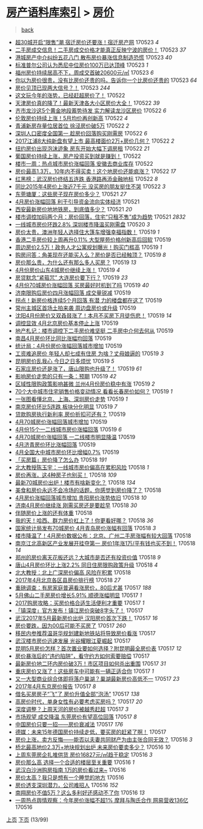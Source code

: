 [房产语料库索引](../../README.md)  > [房价](房价.md)
====
> [back](../README.md)

- [超30城开启“限售”潮 宿迁房价还要涨！宿迁房产网](http://jkwz.applinzi.com/ittc/6970863115171267588.html#%E8%B6%8530%E5%9F%8E%E5%BC%80%E5%90%AF%E2%80%9C%E9%99%90%E5%94%AE%E2%80%9D%E6%BD%AE+%E5%AE%BF%E8%BF%81%E6%88%BF%E4%BB%B7%E8%BF%98%E8%A6%81%E6%B6%A8%EF%BC%81%E5%AE%BF%E8%BF%81%E6%88%BF%E4%BA%A7%E7%BD%91) 170523 *4* 
- [二手房成交信息！二手房成交价格才能真正反映宁波的房价！](http://jkwz.applinzi.com/ittc/6970857051486946309.html#%E4%BA%8C%E6%89%8B%E6%88%BF%E6%88%90%E4%BA%A4%E4%BF%A1%E6%81%AF%EF%BC%81%E4%BA%8C%E6%89%8B%E6%88%BF%E6%88%90%E4%BA%A4%E4%BB%B7%E6%A0%BC%E6%89%8D%E8%83%BD%E7%9C%9F%E6%AD%A3%E5%8F%8D%E6%98%A0%E5%AE%81%E6%B3%A2%E7%9A%84%E6%88%BF%E4%BB%B7%EF%BC%81) 170523 *37* 
- [港城房产中介纠纷五花八门 散布房价暴涨信息制造恐慌](http://jkwz.applinzi.com/ittc/6970832112608347141.html#%E6%B8%AF%E5%9F%8E%E6%88%BF%E4%BA%A7%E4%B8%AD%E4%BB%8B%E7%BA%A0%E7%BA%B7%E4%BA%94%E8%8A%B1%E5%85%AB%E9%97%A8+%E6%95%A3%E5%B8%83%E6%88%BF%E4%BB%B7%E6%9A%B4%E6%B6%A8%E4%BF%A1%E6%81%AF%E5%88%B6%E9%80%A0%E6%81%90%E6%85%8C) 170523 *40* 
- [标准普尔公司认为悉尼中位房价100万已达顶峰](http://jkwz.applinzi.com/ittc/6970808476115665924.html#%E6%A0%87%E5%87%86%E6%99%AE%E5%B0%94%E5%85%AC%E5%8F%B8%E8%AE%A4%E4%B8%BA%E6%82%89%E5%B0%BC%E4%B8%AD%E4%BD%8D%E6%88%BF%E4%BB%B7100%E4%B8%87%E5%B7%B2%E8%BE%BE%E9%A1%B6%E5%B3%B0) 170523 *1* 
- [福州房价持续居高不下，周成交首破20600元/㎡](http://jkwz.applinzi.com/ittc/6970796965343265796.html#%E7%A6%8F%E5%B7%9E%E6%88%BF%E4%BB%B7%E6%8C%81%E7%BB%AD%E5%B1%85%E9%AB%98%E4%B8%8D%E4%B8%8B%EF%BC%8C%E5%91%A8%E6%88%90%E4%BA%A4%E9%A6%96%E7%A0%B420600%E5%85%83%2F%E3%8E%A1) 170523 *6* 
- [你以为房价很贵，没有比房价还贵的吗，告诉你一个比房价还贵的](http://jkwz.applinzi.com/ittc/6970783388595127300.html#%E4%BD%A0%E4%BB%A5%E4%B8%BA%E6%88%BF%E4%BB%B7%E5%BE%88%E8%B4%B5%EF%BC%8C%E6%B2%A1%E6%9C%89%E6%AF%94%E6%88%BF%E4%BB%B7%E8%BF%98%E8%B4%B5%E7%9A%84%E5%90%97%EF%BC%8C%E5%91%8A%E8%AF%89%E4%BD%A0%E4%B8%80%E4%B8%AA%E6%AF%94%E6%88%BF%E4%BB%B7%E8%BF%98%E8%B4%B5%E7%9A%84) 170523 *64* 
- [房价见顶已现两大信号？！](http://jkwz.applinzi.com/ittc/6970747231484249092.html#%E6%88%BF%E4%BB%B7%E8%A7%81%E9%A1%B6%E5%B7%B2%E7%8E%B0%E4%B8%A4%E5%A4%A7%E4%BF%A1%E5%8F%B7%EF%BC%9F%EF%BC%81) 170523 *244* 
- [这文玩今年的涨势，已经赶超房价了！](http://jkwz.applinzi.com/ittc/6970624977219879940.html#%E8%BF%99%E6%96%87%E7%8E%A9%E4%BB%8A%E5%B9%B4%E7%9A%84%E6%B6%A8%E5%8A%BF%EF%BC%8C%E5%B7%B2%E7%BB%8F%E8%B5%B6%E8%B6%85%E6%88%BF%E4%BB%B7%E4%BA%86%EF%BC%81) 170522  
- [天津房价真的降了！最新天津各大小区房价大全！](http://jkwz.applinzi.com/ittc/6970585462212133893.html#%E5%A4%A9%E6%B4%A5%E6%88%BF%E4%BB%B7%E7%9C%9F%E7%9A%84%E9%99%8D%E4%BA%86%EF%BC%81%E6%9C%80%E6%96%B0%E5%A4%A9%E6%B4%A5%E5%90%84%E5%A4%A7%E5%B0%8F%E5%8C%BA%E6%88%BF%E4%BB%B7%E5%A4%A7%E5%85%A8%EF%BC%81) 170522 *39* 
- [齐市龙沙这5个黄金地段蓄势待发 实力解读龙沙区房价](http://jkwz.applinzi.com/ittc/6970580623340078085.html#%E9%BD%90%E5%B8%82%E9%BE%99%E6%B2%99%E8%BF%995%E4%B8%AA%E9%BB%84%E9%87%91%E5%9C%B0%E6%AE%B5%E8%93%84%E5%8A%BF%E5%BE%85%E5%8F%91+%E5%AE%9E%E5%8A%9B%E8%A7%A3%E8%AF%BB%E9%BE%99%E6%B2%99%E5%8C%BA%E6%88%BF%E4%BB%B7) 170522 *6* 
- [伦敦房价持续上涨！5月均价再创新高](http://jkwz.applinzi.com/ittc/6970577988801266692.html#%E4%BC%A6%E6%95%A6%E6%88%BF%E4%BB%B7%E6%8C%81%E7%BB%AD%E4%B8%8A%E6%B6%A8%EF%BC%815%E6%9C%88%E5%9D%87%E4%BB%B7%E5%86%8D%E5%88%9B%E6%96%B0%E9%AB%98) 170522 *4* 
- [青浦新房存量位居首位 徐泾房价破5万](http://jkwz.applinzi.com/ittc/6970551999228544005.html#%E9%9D%92%E6%B5%A6%E6%96%B0%E6%88%BF%E5%AD%98%E9%87%8F%E4%BD%8D%E5%B1%85%E9%A6%96%E4%BD%8D+%E5%BE%90%E6%B3%BE%E6%88%BF%E4%BB%B7%E7%A0%B45%E4%B8%87) 170522 *2* 
- [深圳人口密度全国第一 趁房价回落购买刚需房](http://jkwz.applinzi.com/ittc/6970545368654676996.html#%E6%B7%B1%E5%9C%B3%E4%BA%BA%E5%8F%A3%E5%AF%86%E5%BA%A6%E5%85%A8%E5%9B%BD%E7%AC%AC%E4%B8%80+%E8%B6%81%E6%88%BF%E4%BB%B7%E5%9B%9E%E8%90%BD%E8%B4%AD%E4%B9%B0%E5%88%9A%E9%9C%80%E6%88%BF) 170522 *6* 
- [2017江浦8大纯新盘有望上市 最高楼面价2万+房价几何？](http://jkwz.applinzi.com/ittc/6970457924840195076.html#2017%E6%B1%9F%E6%B5%A68%E5%A4%A7%E7%BA%AF%E6%96%B0%E7%9B%98%E6%9C%89%E6%9C%9B%E4%B8%8A%E5%B8%82+%E6%9C%80%E9%AB%98%E6%A5%BC%E9%9D%A2%E4%BB%B72%E4%B8%87%2B%E6%88%BF%E4%BB%B7%E5%87%A0%E4%BD%95%EF%BC%9F) 170522 *2* 
- [纽约房价出现泡沫迹象 房东开始大幅下调房租](http://jkwz.applinzi.com/ittc/6970441261243696132.html#%E7%BA%BD%E7%BA%A6%E6%88%BF%E4%BB%B7%E5%87%BA%E7%8E%B0%E6%B3%A1%E6%B2%AB%E8%BF%B9%E8%B1%A1+%E6%88%BF%E4%B8%9C%E5%BC%80%E5%A7%8B%E5%A4%A7%E5%B9%85%E4%B8%8B%E8%B0%83%E6%88%BF%E7%A7%9F) 170522 *21* 
- [葡国房价持续上涨，房产投资买到就是赚到！](http://jkwz.applinzi.com/ittc/6970430190806107140.html#%E8%91%A1%E5%9B%BD%E6%88%BF%E4%BB%B7%E6%8C%81%E7%BB%AD%E4%B8%8A%E6%B6%A8%EF%BC%8C%E6%88%BF%E4%BA%A7%E6%8A%95%E8%B5%84%E4%B9%B0%E5%88%B0%E5%B0%B1%E6%98%AF%E8%B5%9A%E5%88%B0%EF%BC%81) 170522  
- [楼市一周：热点城市房价涨幅回落 安徽去商业库存](http://jkwz.applinzi.com/ittc/6970423883113956357.html#%E6%A5%BC%E5%B8%82%E4%B8%80%E5%91%A8%EF%BC%9A%E7%83%AD%E7%82%B9%E5%9F%8E%E5%B8%82%E6%88%BF%E4%BB%B7%E6%B6%A8%E5%B9%85%E5%9B%9E%E8%90%BD+%E5%AE%89%E5%BE%BD%E5%8E%BB%E5%95%86%E4%B8%9A%E5%BA%93%E5%AD%98) 170522  
- [房价最高1.3万，10年内不得买卖！这个地房价还能疯涨？](http://jkwz.applinzi.com/ittc/6970407168418251780.html#%E6%88%BF%E4%BB%B7%E6%9C%80%E9%AB%981.3%E4%B8%87%EF%BC%8C10%E5%B9%B4%E5%86%85%E4%B8%8D%E5%BE%97%E4%B9%B0%E5%8D%96%EF%BC%81%E8%BF%99%E4%B8%AA%E5%9C%B0%E6%88%BF%E4%BB%B7%E8%BF%98%E8%83%BD%E7%96%AF%E6%B6%A8%EF%BC%9F) 170522 *17* 
- [红黑榜：武汉房价终结五连跌 香港路再添金融地标](http://jkwz.applinzi.com/ittc/6970346868373455877.html#%E7%BA%A2%E9%BB%91%E6%A6%9C%EF%BC%9A%E6%AD%A6%E6%B1%89%E6%88%BF%E4%BB%B7%E7%BB%88%E7%BB%93%E4%BA%94%E8%BF%9E%E8%B7%8C+%E9%A6%99%E6%B8%AF%E8%B7%AF%E5%86%8D%E6%B7%BB%E9%87%91%E8%9E%8D%E5%9C%B0%E6%A0%87) 170522 *8* 
- [同比2015年4房价上涨近7千元 没买房的朋友挺住不哭](http://jkwz.applinzi.com/ittc/6970270948014949380.html#%E5%90%8C%E6%AF%942015%E5%B9%B44%E6%88%BF%E4%BB%B7%E4%B8%8A%E6%B6%A8%E8%BF%917%E5%8D%83%E5%85%83+%E6%B2%A1%E4%B9%B0%E6%88%BF%E7%9A%84%E6%9C%8B%E5%8F%8B%E6%8C%BA%E4%BD%8F%E4%B8%8D%E5%93%AD) 170522 *3* 
- [东莞塘厦：这些房子现在房价多少？](http://jkwz.applinzi.com/ittc/6970159061516420100.html#%E4%B8%9C%E8%8E%9E%E5%A1%98%E5%8E%A6%EF%BC%9A%E8%BF%99%E4%BA%9B%E6%88%BF%E5%AD%90%E7%8E%B0%E5%9C%A8%E6%88%BF%E4%BB%B7%E5%A4%9A%E5%B0%91%EF%BC%9F) 170521 *27* 
- [4月房价涨幅回落 利于引导资金流向实体经济](http://jkwz.applinzi.com/ittc/6970068064589579268.html#4%E6%9C%88%E6%88%BF%E4%BB%B7%E6%B6%A8%E5%B9%85%E5%9B%9E%E8%90%BD+%E5%88%A9%E4%BA%8E%E5%BC%95%E5%AF%BC%E8%B5%84%E9%87%91%E6%B5%81%E5%90%91%E5%AE%9E%E4%BD%93%E7%BB%8F%E6%B5%8E) 170521  
- [西安最新房价地地铁房，到底值多少？](http://jkwz.applinzi.com/ittc/6970025695785780229.html#%E8%A5%BF%E5%AE%89%E6%9C%80%E6%96%B0%E6%88%BF%E4%BB%B7%E5%9C%B0%E5%9C%B0%E9%93%81%E6%88%BF%EF%BC%8C%E5%88%B0%E5%BA%95%E5%80%BC%E5%A4%9A%E5%B0%91%EF%BC%9F) 170521 *20* 
- [楼市调控加码两个月：房价回落，住宅“只租不售”成为趋势](http://jkwz.applinzi.com/ittc/6970012828206367748.html#%E6%A5%BC%E5%B8%82%E8%B0%83%E6%8E%A7%E5%8A%A0%E7%A0%81%E4%B8%A4%E4%B8%AA%E6%9C%88%EF%BC%9A%E6%88%BF%E4%BB%B7%E5%9B%9E%E8%90%BD%EF%BC%8C%E4%BD%8F%E5%AE%85%E2%80%9C%E5%8F%AA%E7%A7%9F%E4%B8%8D%E5%94%AE%E2%80%9D%E6%88%90%E4%B8%BA%E8%B6%8B%E5%8A%BF) 170521 *2832* 
- [一线城市房价环跌2.8% 深圳楼市降温买刚需盘](http://jkwz.applinzi.com/ittc/6969832641061716996.html#%E4%B8%80%E7%BA%BF%E5%9F%8E%E5%B8%82%E6%88%BF%E4%BB%B7%E7%8E%AF%E8%B7%8C2.8%25+%E6%B7%B1%E5%9C%B3%E6%A5%BC%E5%B8%82%E9%99%8D%E6%B8%A9%E4%B9%B0%E5%88%9A%E9%9C%80%E7%9B%98) 170520 *3* 
- [房价太贵，澳洲年轻人选择住大篷车增强幸福指数！](http://jkwz.applinzi.com/ittc/6969502277160141828.html#%E6%88%BF%E4%BB%B7%E5%A4%AA%E8%B4%B5%EF%BC%8C%E6%BE%B3%E6%B4%B2%E5%B9%B4%E8%BD%BB%E4%BA%BA%E9%80%89%E6%8B%A9%E4%BD%8F%E5%A4%A7%E7%AF%B7%E8%BD%A6%E5%A2%9E%E5%BC%BA%E5%B9%B8%E7%A6%8F%E6%8C%87%E6%95%B0%EF%BC%81) 170519 *1* 
- [香港二手房价较上周再升0.11% 大型屋苑价格创新高后回软](http://jkwz.applinzi.com/ittc/6969450569197421573.html#%E9%A6%99%E6%B8%AF%E4%BA%8C%E6%89%8B%E6%88%BF%E4%BB%B7%E8%BE%83%E4%B8%8A%E5%91%A8%E5%86%8D%E5%8D%870.11%25+%E5%A4%A7%E5%9E%8B%E5%B1%8B%E8%8B%91%E4%BB%B7%E6%A0%BC%E5%88%9B%E6%96%B0%E9%AB%98%E5%90%8E%E5%9B%9E%E8%BD%AF) 170519  
- [周边房价2.5万！政务人才公寓规划曝光！购买门槛高](http://jkwz.applinzi.com/ittc/6969444984129324036.html#%E5%91%A8%E8%BE%B9%E6%88%BF%E4%BB%B72.5%E4%B8%87%EF%BC%81%E6%94%BF%E5%8A%A1%E4%BA%BA%E6%89%8D%E5%85%AC%E5%AF%93%E8%A7%84%E5%88%92%E6%9B%9D%E5%85%89%EF%BC%81%E8%B4%AD%E4%B9%B0%E9%97%A8%E6%A7%9B%E9%AB%98) 170519 *1* 
- [购房问答：角美现在还能买入么？房价是否已经触顶？](http://jkwz.applinzi.com/ittc/6969443837775709189.html#%E8%B4%AD%E6%88%BF%E9%97%AE%E7%AD%94%EF%BC%9A%E8%A7%92%E7%BE%8E%E7%8E%B0%E5%9C%A8%E8%BF%98%E8%83%BD%E4%B9%B0%E5%85%A5%E4%B9%88%EF%BC%9F%E6%88%BF%E4%BB%B7%E6%98%AF%E5%90%A6%E5%B7%B2%E7%BB%8F%E8%A7%A6%E9%A1%B6%EF%BC%9F) 170519 *8* 
- [房价那么贵，为什么还有那么多人买房？](http://jkwz.applinzi.com/ittc/6969419570484872197.html#%E6%88%BF%E4%BB%B7%E9%82%A3%E4%B9%88%E8%B4%B5%EF%BC%8C%E4%B8%BA%E4%BB%80%E4%B9%88%E8%BF%98%E6%9C%89%E9%82%A3%E4%B9%88%E5%A4%9A%E4%BA%BA%E4%B9%B0%E6%88%BF%EF%BC%9F) 170519 *13* 
- [4月份房价山东4城房价继续上涨！](http://jkwz.applinzi.com/ittc/6969420951564321796.html#4%E6%9C%88%E4%BB%BD%E6%88%BF%E4%BB%B7%E5%B1%B1%E4%B8%9C4%E5%9F%8E%E6%88%BF%E4%BB%B7%E7%BB%A7%E7%BB%AD%E4%B8%8A%E6%B6%A8%EF%BC%81) 170519 *4* 
- [房贷默念“紧箍咒” 大连房价要下行？](http://jkwz.applinzi.com/ittc/6969414244675093508.html#%E6%88%BF%E8%B4%B7%E9%BB%98%E5%BF%B5%E2%80%9C%E7%B4%A7%E7%AE%8D%E5%92%92%E2%80%9D+%E5%A4%A7%E8%BF%9E%E6%88%BF%E4%BB%B7%E8%A6%81%E4%B8%8B%E8%A1%8C%EF%BC%9F) 170519 *23* 
- [4月份70城房价涨幅回落 买房最好时机到了吗](http://jkwz.applinzi.com/ittc/6969319931500823557.html#4%E6%9C%88%E4%BB%BD70%E5%9F%8E%E6%88%BF%E4%BB%B7%E6%B6%A8%E5%B9%85%E5%9B%9E%E8%90%BD+%E4%B9%B0%E6%88%BF%E6%9C%80%E5%A5%BD%E6%97%B6%E6%9C%BA%E5%88%B0%E4%BA%86%E5%90%97) 170519 *40* 
- [济南限购后房价四月涨幅回落 成交量锐减](http://jkwz.applinzi.com/ittc/6969399737722602500.html#%E6%B5%8E%E5%8D%97%E9%99%90%E8%B4%AD%E5%90%8E%E6%88%BF%E4%BB%B7%E5%9B%9B%E6%9C%88%E6%B6%A8%E5%B9%85%E5%9B%9E%E8%90%BD+%E6%88%90%E4%BA%A4%E9%87%8F%E9%94%90%E5%87%8F) 170519  
- [拐点！新房价格连续5个月回落 有潜 力的楼盘都在这了](http://jkwz.applinzi.com/ittc/6969383232872121348.html#%E6%8B%90%E7%82%B9%EF%BC%81%E6%96%B0%E6%88%BF%E4%BB%B7%E6%A0%BC%E8%BF%9E%E7%BB%AD5%E4%B8%AA%E6%9C%88%E5%9B%9E%E8%90%BD+%E6%9C%89%E6%BD%9C+%E5%8A%9B%E7%9A%84%E6%A5%BC%E7%9B%98%E9%83%BD%E5%9C%A8%E8%BF%99%E4%BA%86) 170519  
- [常州主城区首场土拍来袭 周边盘房价或升级](http://jkwz.applinzi.com/ittc/6969378569376498693.html#%E5%B8%B8%E5%B7%9E%E4%B8%BB%E5%9F%8E%E5%8C%BA%E9%A6%96%E5%9C%BA%E5%9C%9F%E6%8B%8D%E6%9D%A5%E8%A2%AD+%E5%91%A8%E8%BE%B9%E7%9B%98%E6%88%BF%E4%BB%B7%E6%88%96%E5%8D%87%E7%BA%A7) 170519  
- [沈阳4月份房价又双叒叕涨了！本月不买房下月徒伤悲！](http://jkwz.applinzi.com/ittc/6969376184725931012.html#%E6%B2%88%E9%98%B34%E6%9C%88%E4%BB%BD%E6%88%BF%E4%BB%B7%E5%8F%88%E5%8F%8C%E5%8F%92%E5%8F%95%E6%B6%A8%E4%BA%86%EF%BC%81%E6%9C%AC%E6%9C%88%E4%B8%8D%E4%B9%B0%E6%88%BF%E4%B8%8B%E6%9C%88%E5%BE%92%E4%BC%A4%E6%82%B2%EF%BC%81) 170519 *14* 
- [调控显效 4月北京房价基本停止上涨](http://jkwz.applinzi.com/ittc/6969350520119493637.html#%E8%B0%83%E6%8E%A7%E6%98%BE%E6%95%88+4%E6%9C%88%E5%8C%97%E4%BA%AC%E6%88%BF%E4%BB%B7%E5%9F%BA%E6%9C%AC%E5%81%9C%E6%AD%A2%E4%B8%8A%E6%B6%A8) 170519  
- [地产札记：楼市调控下二手房价难坚挺 二手房中介何去何从](http://jkwz.applinzi.com/ittc/6969338689929872388.html#%E5%9C%B0%E4%BA%A7%E6%9C%AD%E8%AE%B0%EF%BC%9A%E6%A5%BC%E5%B8%82%E8%B0%83%E6%8E%A7%E4%B8%8B%E4%BA%8C%E6%89%8B%E6%88%BF%E4%BB%B7%E9%9A%BE%E5%9D%9A%E6%8C%BA+%E4%BA%8C%E6%89%8B%E6%88%BF%E4%B8%AD%E4%BB%8B%E4%BD%95%E5%8E%BB%E4%BD%95%E4%BB%8E) 170519  
- [南昌4月房价环比同比涨幅均回落](http://jkwz.applinzi.com/ittc/6969335710103372805.html#%E5%8D%97%E6%98%8C4%E6%9C%88%E6%88%BF%E4%BB%B7%E7%8E%AF%E6%AF%94%E5%90%8C%E6%AF%94%E6%B6%A8%E5%B9%85%E5%9D%87%E5%9B%9E%E8%90%BD) 170519  
- [统计局：4月份房价涨幅回落城市增加](http://jkwz.applinzi.com/ittc/6969332734890607621.html#%E7%BB%9F%E8%AE%A1%E5%B1%80%EF%BC%9A4%E6%9C%88%E4%BB%BD%E6%88%BF%E4%BB%B7%E6%B6%A8%E5%B9%85%E5%9B%9E%E8%90%BD%E5%9F%8E%E5%B8%82%E5%A2%9E%E5%8A%A0) 170519  
- [工资难追房价 年轻人却七成有住房 为啥？丈母娘逼的](http://jkwz.applinzi.com/ittc/6969325223336739845.html#%E5%B7%A5%E8%B5%84%E9%9A%BE%E8%BF%BD%E6%88%BF%E4%BB%B7+%E5%B9%B4%E8%BD%BB%E4%BA%BA%E5%8D%B4%E4%B8%83%E6%88%90%E6%9C%89%E4%BD%8F%E6%88%BF+%E4%B8%BA%E5%95%A5%EF%BC%9F%E4%B8%88%E6%AF%8D%E5%A8%98%E9%80%BC%E7%9A%84) 170519 *3* 
- [昆明房价乱我心 今日之日多烦忧](http://jkwz.applinzi.com/ittc/6969324592895099909.html#%E6%98%86%E6%98%8E%E6%88%BF%E4%BB%B7%E4%B9%B1%E6%88%91%E5%BF%83+%E4%BB%8A%E6%97%A5%E4%B9%8B%E6%97%A5%E5%A4%9A%E7%83%A6%E5%BF%A7) 170519 *5* 
- [石家庄房价还是涨了，唐山限购也升级了！](http://jkwz.applinzi.com/ittc/6969321357249610757.html#%E7%9F%B3%E5%AE%B6%E5%BA%84%E6%88%BF%E4%BB%B7%E8%BF%98%E6%98%AF%E6%B6%A8%E4%BA%86%EF%BC%8C%E5%94%90%E5%B1%B1%E9%99%90%E8%B4%AD%E4%B9%9F%E5%8D%87%E7%BA%A7%E4%BA%86%EF%BC%81) 170519 *61* 
- [影响房价走势的只有一条：预期](http://jkwz.applinzi.com/ittc/6969319626910467077.html#%E5%BD%B1%E5%93%8D%E6%88%BF%E4%BB%B7%E8%B5%B0%E5%8A%BF%E7%9A%84%E5%8F%AA%E6%9C%89%E4%B8%80%E6%9D%A1%EF%BC%9A%E9%A2%84%E6%9C%9F) 170519 *42* 
- [区域性限购政策影响甚微 兰州4月份房价稳中有涨](http://jkwz.applinzi.com/ittc/6969312132037346308.html#%E5%8C%BA%E5%9F%9F%E6%80%A7%E9%99%90%E8%B4%AD%E6%94%BF%E7%AD%96%E5%BD%B1%E5%93%8D%E7%94%9A%E5%BE%AE+%E5%85%B0%E5%B7%9E4%E6%9C%88%E4%BB%BD%E6%88%BF%E4%BB%B7%E7%A8%B3%E4%B8%AD%E6%9C%89%E6%B6%A8) 170519 *2* 
- [70个大中城市住宅销售价格变动情况 看看长春房价如何？](http://jkwz.applinzi.com/ittc/6969311189099086852.html#70%E4%B8%AA%E5%A4%A7%E4%B8%AD%E5%9F%8E%E5%B8%82%E4%BD%8F%E5%AE%85%E9%94%80%E5%94%AE%E4%BB%B7%E6%A0%BC%E5%8F%98%E5%8A%A8%E6%83%85%E5%86%B5+%E7%9C%8B%E7%9C%8B%E9%95%BF%E6%98%A5%E6%88%BF%E4%BB%B7%E5%A6%82%E4%BD%95%EF%BC%9F) 170519 *1* 
- [一张图看懂北京、上海、深圳房价走势](http://jkwz.applinzi.com/ittc/6969301261147964420.html#%E4%B8%80%E5%BC%A0%E5%9B%BE%E7%9C%8B%E6%87%82%E5%8C%97%E4%BA%AC%E3%80%81%E4%B8%8A%E6%B5%B7%E3%80%81%E6%B7%B1%E5%9C%B3%E6%88%BF%E4%BB%B7%E8%B5%B0%E5%8A%BF) 170519 *1* 
- [南京房价环比5连跌 板块分化明显](http://jkwz.applinzi.com/ittc/6969286330201670661.html#%E5%8D%97%E4%BA%AC%E6%88%BF%E4%BB%B7%E7%8E%AF%E6%AF%945%E8%BF%9E%E8%B7%8C+%E6%9D%BF%E5%9D%97%E5%88%86%E5%8C%96%E6%98%8E%E6%98%BE) 170519 *7* 
- [贷款购房执行新利率 房价折扣可还有？](http://jkwz.applinzi.com/ittc/6969265906122228741.html#%E8%B4%B7%E6%AC%BE%E8%B4%AD%E6%88%BF%E6%89%A7%E8%A1%8C%E6%96%B0%E5%88%A9%E7%8E%87+%E6%88%BF%E4%BB%B7%E6%8A%98%E6%89%A3%E5%8F%AF%E8%BF%98%E6%9C%89%EF%BC%9F) 170519  
- [4月70城房价涨幅回落城市增加](http://jkwz.applinzi.com/ittc/6969264972050727941.html#4%E6%9C%8870%E5%9F%8E%E6%88%BF%E4%BB%B7%E6%B6%A8%E5%B9%85%E5%9B%9E%E8%90%BD%E5%9F%8E%E5%B8%82%E5%A2%9E%E5%8A%A0) 170519  
- [4月份15个一二线城市房价涨幅回落](http://jkwz.applinzi.com/ittc/6969256665755943940.html#4%E6%9C%88%E4%BB%BD15%E4%B8%AA%E4%B8%80%E4%BA%8C%E7%BA%BF%E5%9F%8E%E5%B8%82%E6%88%BF%E4%BB%B7%E6%B6%A8%E5%B9%85%E5%9B%9E%E8%90%BD) 170519 *6* 
- [4月70城房价涨幅回落 一二线楼市明显降温](http://jkwz.applinzi.com/ittc/6969225674815439876.html#4%E6%9C%8870%E5%9F%8E%E6%88%BF%E4%BB%B7%E6%B6%A8%E5%B9%85%E5%9B%9E%E8%90%BD+%E4%B8%80%E4%BA%8C%E7%BA%BF%E6%A5%BC%E5%B8%82%E6%98%8E%E6%98%BE%E9%99%8D%E6%B8%A9) 170519  
- [4月济青房价环比涨幅回落](http://jkwz.applinzi.com/ittc/6969169601408533509.html#4%E6%9C%88%E6%B5%8E%E9%9D%92%E6%88%BF%E4%BB%B7%E7%8E%AF%E6%AF%94%E6%B6%A8%E5%B9%85%E5%9B%9E%E8%90%BD) 170519  
- [4月全国大中城市房价环比增幅0.7%](http://jkwz.applinzi.com/ittc/6969168327531299844.html#4%E6%9C%88%E5%85%A8%E5%9B%BD%E5%A4%A7%E4%B8%AD%E5%9F%8E%E5%B8%82%E6%88%BF%E4%BB%B7%E7%8E%AF%E6%AF%94%E5%A2%9E%E5%B9%850.7%25) 170519  
- [「买房篇」房价降了怎么办](http://jkwz.applinzi.com/ittc/6969107172968367109.html#%E3%80%8C%E4%B9%B0%E6%88%BF%E7%AF%87%E3%80%8D%E6%88%BF%E4%BB%B7%E9%99%8D%E4%BA%86%E6%80%8E%E4%B9%88%E5%8A%9E) 170518 *191* 
- [北大教授陈玉宇：一线城市房价偏高在累积风险](http://jkwz.applinzi.com/ittc/6969042281905521669.html#%E5%8C%97%E5%A4%A7%E6%95%99%E6%8E%88%E9%99%88%E7%8E%89%E5%AE%87%EF%BC%9A%E4%B8%80%E7%BA%BF%E5%9F%8E%E5%B8%82%E6%88%BF%E4%BB%B7%E5%81%8F%E9%AB%98%E5%9C%A8%E7%B4%AF%E7%A7%AF%E9%A3%8E%E9%99%A9) 170518 *1* 
- [房价再涨，这4种房子也别买！](http://jkwz.applinzi.com/ittc/6969052699789100037.html#%E6%88%BF%E4%BB%B7%E5%86%8D%E6%B6%A8%EF%BC%8C%E8%BF%994%E7%A7%8D%E6%88%BF%E5%AD%90%E4%B9%9F%E5%88%AB%E4%B9%B0%EF%BC%81) 170518 *109* 
- [最新70城房价出炉！楼市有啥新变化？](http://jkwz.applinzi.com/ittc/6969052198569772037.html#%E6%9C%80%E6%96%B070%E5%9F%8E%E6%88%BF%E4%BB%B7%E5%87%BA%E7%82%89%EF%BC%81%E6%A5%BC%E5%B8%82%E6%9C%89%E5%95%A5%E6%96%B0%E5%8F%98%E5%8C%96%EF%BC%9F) 170518 *134* 
- [美食和房价永远不会冷场的话题，你感觉到房价降了？](http://jkwz.applinzi.com/ittc/6969049709049021444.html#%E7%BE%8E%E9%A3%9F%E5%92%8C%E6%88%BF%E4%BB%B7%E6%B0%B8%E8%BF%9C%E4%B8%8D%E4%BC%9A%E5%86%B7%E5%9C%BA%E7%9A%84%E8%AF%9D%E9%A2%98%EF%BC%8C%E4%BD%A0%E6%84%9F%E8%A7%89%E5%88%B0%E6%88%BF%E4%BB%B7%E9%99%8D%E4%BA%86%EF%BC%9F) 170518  
- [4月房价涨幅回落城市增加 贵阳房价涨势依旧](http://jkwz.applinzi.com/ittc/6969034381501924356.html#4%E6%9C%88%E6%88%BF%E4%BB%B7%E6%B6%A8%E5%B9%85%E5%9B%9E%E8%90%BD%E5%9F%8E%E5%B8%82%E5%A2%9E%E5%8A%A0+%E8%B4%B5%E9%98%B3%E6%88%BF%E4%BB%B7%E6%B6%A8%E5%8A%BF%E4%BE%9D%E6%97%A7) 170518 *10* 
- [济南4月房价继续涨 刚需买房还是要趁早](http://jkwz.applinzi.com/ittc/6969027784209859588.html#%E6%B5%8E%E5%8D%974%E6%9C%88%E6%88%BF%E4%BB%B7%E7%BB%A7%E7%BB%AD%E6%B6%A8+%E5%88%9A%E9%9C%80%E4%B9%B0%E6%88%BF%E8%BF%98%E6%98%AF%E8%A6%81%E8%B6%81%E6%97%A9) 170518 *30* 
- [伴随房价上涨的还有体重](http://jkwz.applinzi.com/ittc/6969013266146657285.html#%E4%BC%B4%E9%9A%8F%E6%88%BF%E4%BB%B7%E4%B8%8A%E6%B6%A8%E7%9A%84%E8%BF%98%E6%9C%89%E4%BD%93%E9%87%8D) 170518  
- [我的天！哈西、群力房价杠上了！你更看好哪？](http://jkwz.applinzi.com/ittc/6969000874931127301.html#%E6%88%91%E7%9A%84%E5%A4%A9%EF%BC%81%E5%93%88%E8%A5%BF%E3%80%81%E7%BE%A4%E5%8A%9B%E6%88%BF%E4%BB%B7%E6%9D%A0%E4%B8%8A%E4%BA%86%EF%BC%81%E4%BD%A0%E6%9B%B4%E7%9C%8B%E5%A5%BD%E5%93%AA%EF%BC%9F) 170518 *36* 
- [国家统计局发布70城房价 4月青岛房价涨幅有回落](http://jkwz.applinzi.com/ittc/6968998594425127941.html#%E5%9B%BD%E5%AE%B6%E7%BB%9F%E8%AE%A1%E5%B1%80%E5%8F%91%E5%B8%8370%E5%9F%8E%E6%88%BF%E4%BB%B7+4%E6%9C%88%E9%9D%92%E5%B2%9B%E6%88%BF%E4%BB%B7%E6%B6%A8%E5%B9%85%E6%9C%89%E5%9B%9E%E8%90%BD) 170518 *3* 
- [楼市降温了！4月房价数据公布：北京、广州二手房涨幅有较大回落](http://jkwz.applinzi.com/ittc/6968991389319693316.html#%E6%A5%BC%E5%B8%82%E9%99%8D%E6%B8%A9%E4%BA%86%EF%BC%814%E6%9C%88%E6%88%BF%E4%BB%B7%E6%95%B0%E6%8D%AE%E5%85%AC%E5%B8%83%EF%BC%9A%E5%8C%97%E4%BA%AC%E3%80%81%E5%B9%BF%E5%B7%9E%E4%BA%8C%E6%89%8B%E6%88%BF%E6%B6%A8%E5%B9%85%E6%9C%89%E8%BE%83%E5%A4%A7%E5%9B%9E%E8%90%BD) 170518  
- [南京江北高新区产业发展开挂夺第一 房价1年涨1万/平有钱也买不到！](http://jkwz.applinzi.com/ittc/6968959375614936069.html#%E5%8D%97%E4%BA%AC%E6%B1%9F%E5%8C%97%E9%AB%98%E6%96%B0%E5%8C%BA%E4%BA%A7%E4%B8%9A%E5%8F%91%E5%B1%95%E5%BC%80%E6%8C%82%E5%A4%BA%E7%AC%AC%E4%B8%80+%E6%88%BF%E4%BB%B71%E5%B9%B4%E6%B6%A81%E4%B8%87%2F%E5%B9%B3%E6%9C%89%E9%92%B1%E4%B9%9F%E4%B9%B0%E4%B8%8D%E5%88%B0%EF%BC%81) 170518 *14* 
- [郑州的房价离天花板还远？大城市是否还有投资价值](http://jkwz.applinzi.com/ittc/6968950993214505989.html#%E9%83%91%E5%B7%9E%E7%9A%84%E6%88%BF%E4%BB%B7%E7%A6%BB%E5%A4%A9%E8%8A%B1%E6%9D%BF%E8%BF%98%E8%BF%9C%EF%BC%9F%E5%A4%A7%E5%9F%8E%E5%B8%82%E6%98%AF%E5%90%A6%E8%BF%98%E6%9C%89%E6%8A%95%E8%B5%84%E4%BB%B7%E5%80%BC) 170518 *9* 
- [唐山4月房价环比上涨2.2% 同日住房限购政策升级](http://jkwz.applinzi.com/ittc/6968937150002234372.html#%E5%94%90%E5%B1%B14%E6%9C%88%E6%88%BF%E4%BB%B7%E7%8E%AF%E6%AF%94%E4%B8%8A%E6%B6%A82.2%25+%E5%90%8C%E6%97%A5%E4%BD%8F%E6%88%BF%E9%99%90%E8%B4%AD%E6%94%BF%E7%AD%96%E5%8D%87%E7%BA%A7) 170518 *4* 
- [北大教授：北上广深房价偏高 风险在积累](http://jkwz.applinzi.com/ittc/6968937812689683460.html#%E5%8C%97%E5%A4%A7%E6%95%99%E6%8E%88%EF%BC%9A%E5%8C%97%E4%B8%8A%E5%B9%BF%E6%B7%B1%E6%88%BF%E4%BB%B7%E5%81%8F%E9%AB%98+%E9%A3%8E%E9%99%A9%E5%9C%A8%E7%A7%AF%E7%B4%AF) 170518  
- [2017年4月北京各区县房价排行榜](http://jkwz.applinzi.com/ittc/6968935613683205125.html#2017%E5%B9%B44%E6%9C%88%E5%8C%97%E4%BA%AC%E5%90%84%E5%8C%BA%E5%8E%BF%E6%88%BF%E4%BB%B7%E6%8E%92%E8%A1%8C%E6%A6%9C) 170518 *27* 
- [重磅调查：有房家庭普遍看涨房价，80后尤甚](http://jkwz.applinzi.com/ittc/6968676162434761732.html#%E9%87%8D%E7%A3%85%E8%B0%83%E6%9F%A5%EF%BC%9A%E6%9C%89%E6%88%BF%E5%AE%B6%E5%BA%AD%E6%99%AE%E9%81%8D%E7%9C%8B%E6%B6%A8%E6%88%BF%E4%BB%B7%EF%BC%8C80%E5%90%8E%E5%B0%A4%E7%94%9A) 170517 *188* 
- [5月佛山二手房房价增长5.91% 顺德涨幅明显](http://jkwz.applinzi.com/ittc/6968692889776292868.html#5%E6%9C%88%E4%BD%9B%E5%B1%B1%E4%BA%8C%E6%89%8B%E6%88%BF%E6%88%BF%E4%BB%B7%E5%A2%9E%E9%95%BF5.91%25+%E9%A1%BA%E5%BE%B7%E6%B6%A8%E5%B9%85%E6%98%8E%E6%98%BE) 170517 *1* 
- [2017购房攻略：买房价格合适生活便利才重要](http://jkwz.applinzi.com/ittc/6968688498805572612.html#2017%E8%B4%AD%E6%88%BF%E6%94%BB%E7%95%A5%EF%BC%9A%E4%B9%B0%E6%88%BF%E4%BB%B7%E6%A0%BC%E5%90%88%E9%80%82%E7%94%9F%E6%B4%BB%E4%BE%BF%E5%88%A9%E6%89%8D%E9%87%8D%E8%A6%81) 170517 *1* 
- [「镇深度」官方发布！镇江房价突破8字头了！](http://jkwz.applinzi.com/ittc/6968682177632928772.html#%E3%80%8C%E9%95%87%E6%B7%B1%E5%BA%A6%E3%80%8D%E5%AE%98%E6%96%B9%E5%8F%91%E5%B8%83%EF%BC%81%E9%95%87%E6%B1%9F%E6%88%BF%E4%BB%B7%E7%AA%81%E7%A0%B48%E5%AD%97%E5%A4%B4%E4%BA%86%EF%BC%81) 170517  
- [武汉2017年5月最新房价出炉 汉阳房价首次下跌！](http://jkwz.applinzi.com/ittc/6968666756313777157.html#%E6%AD%A6%E6%B1%892017%E5%B9%B45%E6%9C%88%E6%9C%80%E6%96%B0%E6%88%BF%E4%BB%B7%E5%87%BA%E7%82%89+%E6%B1%89%E9%98%B3%E6%88%BF%E4%BB%B7%E9%A6%96%E6%AC%A1%E4%B8%8B%E8%B7%8C%EF%BC%81) 170517 *16* 
- [房价要跌，因为00后可能不买房了](http://jkwz.applinzi.com/ittc/6968668483721102341.html#%E6%88%BF%E4%BB%B7%E8%A6%81%E8%B7%8C%EF%BC%8C%E5%9B%A0%E4%B8%BA00%E5%90%8E%E5%8F%AF%E8%83%BD%E4%B8%8D%E4%B9%B0%E6%88%BF%E4%BA%86) 170517 *260* 
- [移民内参推荐温哥华规划建新地铁站将导致房价看涨](http://jkwz.applinzi.com/ittc/6968664552056030212.html#%E7%A7%BB%E6%B0%91%E5%86%85%E5%8F%82%E6%8E%A8%E8%8D%90%E6%B8%A9%E5%93%A5%E5%8D%8E%E8%A7%84%E5%88%92%E5%BB%BA%E6%96%B0%E5%9C%B0%E9%93%81%E7%AB%99%E5%B0%86%E5%AF%BC%E8%87%B4%E6%88%BF%E4%BB%B7%E7%9C%8B%E6%B6%A8) 170517  
- [武汉楼市房价迅速发展 光谷耀眼江夏崛起](http://jkwz.applinzi.com/ittc/6968655267251094533.html#%E6%AD%A6%E6%B1%89%E6%A5%BC%E5%B8%82%E6%88%BF%E4%BB%B7%E8%BF%85%E9%80%9F%E5%8F%91%E5%B1%95+%E5%85%89%E8%B0%B7%E8%80%80%E7%9C%BC%E6%B1%9F%E5%A4%8F%E5%B4%9B%E8%B5%B7) 170517  
- [昆明5月房价怎样？首次置业要如何选择？附昆明最全房价表](http://jkwz.applinzi.com/ittc/6968654744015864837.html#%E6%98%86%E6%98%8E5%E6%9C%88%E6%88%BF%E4%BB%B7%E6%80%8E%E6%A0%B7%EF%BC%9F%E9%A6%96%E6%AC%A1%E7%BD%AE%E4%B8%9A%E8%A6%81%E5%A6%82%E4%BD%95%E9%80%89%E6%8B%A9%EF%BC%9F%E9%99%84%E6%98%86%E6%98%8E%E6%9C%80%E5%85%A8%E6%88%BF%E4%BB%B7%E8%A1%A8) 170517 *12* 
- [房价暴涨后的“违约陷阱”，看守约方如何索要赔偿](http://jkwz.applinzi.com/ittc/6968644217529172997.html#%E6%88%BF%E4%BB%B7%E6%9A%B4%E6%B6%A8%E5%90%8E%E7%9A%84%E2%80%9C%E8%BF%9D%E7%BA%A6%E9%99%B7%E9%98%B1%E2%80%9D%EF%BC%8C%E7%9C%8B%E5%AE%88%E7%BA%A6%E6%96%B9%E5%A6%82%E4%BD%95%E7%B4%A2%E8%A6%81%E8%B5%94%E5%81%BF) 170517  
- [最新房价地二环内房价破3万！市区项目如何杀出重围](http://jkwz.applinzi.com/ittc/6968641754734543877.html#%E6%9C%80%E6%96%B0%E6%88%BF%E4%BB%B7%E5%9C%B0%E4%BA%8C%E7%8E%AF%E5%86%85%E6%88%BF%E4%BB%B7%E7%A0%B43%E4%B8%87%EF%BC%81%E5%B8%82%E5%8C%BA%E9%A1%B9%E7%9B%AE%E5%A6%82%E4%BD%95%E6%9D%80%E5%87%BA%E9%87%8D%E5%9B%B4) 170517 *31* 
- [重庆房价又涨了！这些房车中可能有一辆正适合你](http://jkwz.applinzi.com/ittc/6968619562063889412.html#%E9%87%8D%E5%BA%86%E6%88%BF%E4%BB%B7%E5%8F%88%E6%B6%A8%E4%BA%86%EF%BC%81%E8%BF%99%E4%BA%9B%E6%88%BF%E8%BD%A6%E4%B8%AD%E5%8F%AF%E8%83%BD%E6%9C%89%E4%B8%80%E8%BE%86%E6%AD%A3%E9%80%82%E5%90%88%E4%BD%A0) 170517 *1* 
- [又一大型商业综合体即将落户巢湖？巢湖最新房价高低不一](http://jkwz.applinzi.com/ittc/6968597166032421892.html#%E5%8F%88%E4%B8%80%E5%A4%A7%E5%9E%8B%E5%95%86%E4%B8%9A%E7%BB%BC%E5%90%88%E4%BD%93%E5%8D%B3%E5%B0%86%E8%90%BD%E6%88%B7%E5%B7%A2%E6%B9%96%EF%BC%9F%E5%B7%A2%E6%B9%96%E6%9C%80%E6%96%B0%E6%88%BF%E4%BB%B7%E9%AB%98%E4%BD%8E%E4%B8%8D%E4%B8%80) 170517 *23* 
- [2017年4月东京房价报告](http://jkwz.applinzi.com/ittc/6968593172199375876.html#2017%E5%B9%B44%E6%9C%88%E4%B8%9C%E4%BA%AC%E6%88%BF%E4%BB%B7%E6%8A%A5%E5%91%8A) 170517 *8* 
- [借名买房房子“飞”了 房价升值全部“泡汤”](http://jkwz.applinzi.com/ittc/6968580531510838276.html#%E5%80%9F%E5%90%8D%E4%B9%B0%E6%88%BF%E6%88%BF%E5%AD%90%E2%80%9C%E9%A3%9E%E2%80%9D%E4%BA%86+%E6%88%BF%E4%BB%B7%E5%8D%87%E5%80%BC%E5%85%A8%E9%83%A8%E2%80%9C%E6%B3%A1%E6%B1%A4%E2%80%9D) 170517 *138* 
- [高房价时代，单身女性有必要考虑买房吗？](http://jkwz.applinzi.com/ittc/6968568451562996740.html#%E9%AB%98%E6%88%BF%E4%BB%B7%E6%97%B6%E4%BB%A3%EF%BC%8C%E5%8D%95%E8%BA%AB%E5%A5%B3%E6%80%A7%E6%9C%89%E5%BF%85%E8%A6%81%E8%80%83%E8%99%91%E4%B9%B0%E6%88%BF%E5%90%97%EF%BC%9F) 170517 *20* 
- [深度调整？上周天河的房价被越秀赶超](http://jkwz.applinzi.com/ittc/6968545785632261124.html#%E6%B7%B1%E5%BA%A6%E8%B0%83%E6%95%B4%EF%BC%9F%E4%B8%8A%E5%91%A8%E5%A4%A9%E6%B2%B3%E7%9A%84%E6%88%BF%E4%BB%B7%E8%A2%AB%E8%B6%8A%E7%A7%80%E8%B5%B6%E8%B6%85) 170517 *3* 
- [市场观望 成交降温 东莞房价有望高位回落](http://jkwz.applinzi.com/ittc/6968545670133711877.html#%E5%B8%82%E5%9C%BA%E8%A7%82%E6%9C%9B+%E6%88%90%E4%BA%A4%E9%99%8D%E6%B8%A9+%E4%B8%9C%E8%8E%9E%E6%88%BF%E4%BB%B7%E6%9C%89%E6%9C%9B%E9%AB%98%E4%BD%8D%E5%9B%9E%E8%90%BD) 170517 *8* 
- [中国房价只要一招——房价衰减法](http://jkwz.applinzi.com/ittc/6968521954192524292.html#%E4%B8%AD%E5%9B%BD%E6%88%BF%E4%BB%B7%E5%8F%AA%E8%A6%81%E4%B8%80%E6%8B%9B%E2%80%94%E2%80%94%E6%88%BF%E4%BB%B7%E8%A1%B0%E5%87%8F%E6%B3%95) 170517 *176* 
- [德媒：未来15年德国房价持续走低，要买房的赶紧了啊！](http://jkwz.applinzi.com/ittc/6968519439883437060.html#%E5%BE%B7%E5%AA%92%EF%BC%9A%E6%9C%AA%E6%9D%A515%E5%B9%B4%E5%BE%B7%E5%9B%BD%E6%88%BF%E4%BB%B7%E6%8C%81%E7%BB%AD%E8%B5%B0%E4%BD%8E%EF%BC%8C%E8%A6%81%E4%B9%B0%E6%88%BF%E7%9A%84%E8%B5%B6%E7%B4%A7%E4%BA%86%E5%95%8A%EF%BC%81) 170517  
- [房价上涨，卖方反悔——能否以夫妻共同财产为由主张合同无效？](http://jkwz.applinzi.com/ittc/6968318784594002949.html#%E6%88%BF%E4%BB%B7%E4%B8%8A%E6%B6%A8%EF%BC%8C%E5%8D%96%E6%96%B9%E5%8F%8D%E6%82%94%E2%80%94%E2%80%94%E8%83%BD%E5%90%A6%E4%BB%A5%E5%A4%AB%E5%A6%BB%E5%85%B1%E5%90%8C%E8%B4%A2%E4%BA%A7%E4%B8%BA%E7%94%B1%E4%B8%BB%E5%BC%A0%E5%90%88%E5%90%8C%E6%97%A0%E6%95%88%EF%BC%9F) 170516 *3* 
- [桥北最高地价2.3万+地块规划出炉 未来房价要卖多少？](http://jkwz.applinzi.com/ittc/6968316297581429764.html#%E6%A1%A5%E5%8C%97%E6%9C%80%E9%AB%98%E5%9C%B0%E4%BB%B72.3%E4%B8%87%2B%E5%9C%B0%E5%9D%97%E8%A7%84%E5%88%92%E5%87%BA%E7%82%89+%E6%9C%AA%E6%9D%A5%E6%88%BF%E4%BB%B7%E8%A6%81%E5%8D%96%E5%A4%9A%E5%B0%91%EF%BC%9F) 170516 *10* 
- [上周东莞房企扎堆供货 房价16827元/㎡趋于稳定](http://jkwz.applinzi.com/ittc/6968312796302279684.html#%E4%B8%8A%E5%91%A8%E4%B8%9C%E8%8E%9E%E6%88%BF%E4%BC%81%E6%89%8E%E5%A0%86%E4%BE%9B%E8%B4%A7+%E6%88%BF%E4%BB%B716827%E5%85%83%2F%E3%8E%A1%E8%B6%8B%E4%BA%8E%E7%A8%B3%E5%AE%9A) 170516 *3* 
- [房价那么高 选择一个合适的楼层至关重要](http://jkwz.applinzi.com/ittc/6968302746397574148.html#%E6%88%BF%E4%BB%B7%E9%82%A3%E4%B9%88%E9%AB%98+%E9%80%89%E6%8B%A9%E4%B8%80%E4%B8%AA%E5%90%88%E9%80%82%E7%9A%84%E6%A5%BC%E5%B1%82%E8%87%B3%E5%85%B3%E9%87%8D%E8%A6%81) 170516 *1* 
- [武汉白沙洲购房指南 1万的房价看过来~](http://jkwz.applinzi.com/ittc/6968292710132745221.html#%E6%AD%A6%E6%B1%89%E7%99%BD%E6%B2%99%E6%B4%B2%E8%B4%AD%E6%88%BF%E6%8C%87%E5%8D%97+1%E4%B8%87%E7%9A%84%E6%88%BF%E4%BB%B7%E7%9C%8B%E8%BF%87%E6%9D%A5%7E) 170516  
- [房价太高？我只是想有一个睡觉的地方](http://jkwz.applinzi.com/ittc/6968290656744113156.html#%E6%88%BF%E4%BB%B7%E5%A4%AA%E9%AB%98%EF%BC%9F%E6%88%91%E5%8F%AA%E6%98%AF%E6%83%B3%E6%9C%89%E4%B8%80%E4%B8%AA%E7%9D%A1%E8%A7%89%E7%9A%84%E5%9C%B0%E6%96%B9) 170516  
- [房价透支深圳潜力，公司难招人](http://jkwz.applinzi.com/ittc/6968289174347056133.html#%E6%88%BF%E4%BB%B7%E9%80%8F%E6%94%AF%E6%B7%B1%E5%9C%B3%E6%BD%9C%E5%8A%9B%EF%BC%8C%E5%85%AC%E5%8F%B8%E9%9A%BE%E6%8B%9B%E4%BA%BA) 170516 *152* 
- [南翔房价不值5万？这么多利好还感动不了你](http://jkwz.applinzi.com/ittc/6968280586660611077.html#%E5%8D%97%E7%BF%94%E6%88%BF%E4%BB%B7%E4%B8%8D%E5%80%BC5%E4%B8%87%EF%BC%9F%E8%BF%99%E4%B9%88%E5%A4%9A%E5%88%A9%E5%A5%BD%E8%BF%98%E6%84%9F%E5%8A%A8%E4%B8%8D%E4%BA%86%E4%BD%A0) 170516 *13* 
- [一周热点舆情观察：今年房价涨幅不超1% 摩拜与陶氏合作 网易营收136亿](http://jkwz.applinzi.com/ittc/6968277524948714501.html#%E4%B8%80%E5%91%A8%E7%83%AD%E7%82%B9%E8%88%86%E6%83%85%E8%A7%82%E5%AF%9F%EF%BC%9A%E4%BB%8A%E5%B9%B4%E6%88%BF%E4%BB%B7%E6%B6%A8%E5%B9%85%E4%B8%8D%E8%B6%851%25+%E6%91%A9%E6%8B%9C%E4%B8%8E%E9%99%B6%E6%B0%8F%E5%90%88%E4%BD%9C+%E7%BD%91%E6%98%93%E8%90%A5%E6%94%B6136%E4%BA%BF) 170516  


 [上页](房价14.md) [下页](房价12.md)          (13/99)